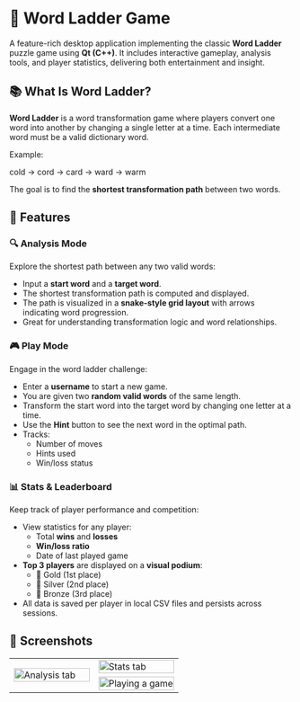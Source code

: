 # 🧠 Word Ladder Game

A feature-rich desktop application implementing the classic **Word Ladder** puzzle game using **Qt (C++)**. It includes interactive gameplay, analysis tools, and player statistics, delivering both entertainment and insight.

## 📚 What Is Word Ladder?

**Word Ladder** is a word transformation game where players convert one word into another by changing a single letter at a time. Each intermediate word must be a valid dictionary word.

Example:

cold → cord → card → ward → warm

The goal is to find the **shortest transformation path** between two words.

## 🚀 Features

### 🔍 Analysis Mode

Explore the shortest path between any two valid words:

- Input a **start word** and a **target word**.
- The shortest transformation path is computed and displayed.
- The path is visualized in a **snake-style grid layout** with arrows indicating word progression.
- Great for understanding transformation logic and word relationships.

### 🎮 Play Mode

Engage in the word ladder challenge:

- Enter a **username** to start a new game.
- You are given two **random valid words** of the same length.
- Transform the start word into the target word by changing one letter at a time.
- Use the **Hint** button to see the next word in the optimal path.
- Tracks:
  - Number of moves
  - Hints used
  - Win/loss status

### 📊 Stats & Leaderboard

Keep track of player performance and competition:

- View statistics for any player:
  - Total **wins** and **losses**
  - **Win/loss ratio**
  - Date of last played game
- **Top 3 players** are displayed on a **visual podium**:
  - 🥇 Gold (1st place)
  - 🥈 Silver (2nd place)
  - 🥉 Bronze (3rd place)
- All data is saved per player in local CSV files and persists across sessions.

## 📸 Screenshots

<table>
  <tr>
    <td rowspan="2" style="width:50%;">
      <img src="https://github.com/user-attachments/assets/c9d979dc-7fd0-461d-b797-556827129177" alt="Analysis tab" style="width:100%;">
    </td>
    <td>
      <img src="https://github.com/user-attachments/assets/34bc7ed0-1d99-4e46-9ef7-9e0d81e49f30" alt="Stats tab" style="width:100%;">
    </td>
  </tr>
  <tr>
    <td>
      <img src="https://github.com/user-attachments/assets/4c984fb8-a187-4d0e-9998-bdbb0dd54810" alt="Playing a game" style="width:100%;">
    </td>
  </tr>
</table>






